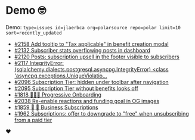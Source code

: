 # Demo 🤓

Demo: `type=issues id=jlaerbca org=polarsource repo=polar limit=10 sort=recently_updated`

<!-- POLAR type=issues id=jlaerbca org=polarsource repo=polar limit=10 sort=recently_updated -->

* [#2158 Add tooltip to "Tax applicable" in benefit creation modal](https://github.com/polarsource/polar/issues/2158)
* [#2132 Subscriber stats overflowing posts in dashboard](https://github.com/polarsource/polar/issues/2132)
* [#2120 Posts: subscription upsell in the footer visible to subscribers](https://github.com/polarsource/polar/issues/2120)
* [#2117 IntegrityError: (sqlalchemy.dialects.postgresql.asyncpg.IntegrityError) <class 'asyncpg.exceptions.UniqueViolatio...](https://github.com/polarsource/polar/issues/2117)
* [#2096 Subscription Tier: hidden under toolbar after navigation](https://github.com/polarsource/polar/issues/2096)
* [#2095 Subscription Tier without benefits looks off](https://github.com/polarsource/polar/issues/2095)
* [#1818 🎯👋🏼 Progressive Onboarding](https://github.com/polarsource/polar/issues/1818)
* [#2038 Re-enable reactions and funding goal in OG images](https://github.com/polarsource/polar/issues/2038)
* [#1859 🎯 🔁 Business Subscriptions](https://github.com/polarsource/polar/issues/1859)
* [#1962 Subscriptions: offer to downgrade to "free" when unsubscribing from a paid tier](https://github.com/polarsource/polar/issues/1962)

<!-- POLAR-END id=jlaerbca -->

❤️